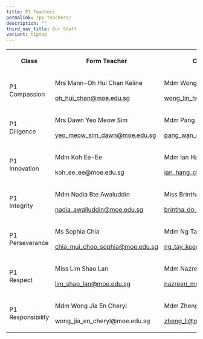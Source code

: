 ```yaml
---
title: P1 Teachers
permalink: /p1-teachers/
description: ""
third_nav_title: Our Staff
variant: tiptap
---
```

<table><tbody><tr><th rowspan="1" colspan="1"><p><strong>Class</strong></p></th><th rowspan="1" colspan="1"><p><strong>Form Teacher</strong></p></th><th rowspan="1" colspan="1"><p><strong>Co-Form Teacher</strong></p></th></tr><tr><td rowspan="1" colspan="1"><p>P1 <br>Compassion</p></td><td rowspan="1" colspan="1"><p>Mrs Mann-Oh Hui Chan Keline<br><br><a href="mailto:oh_hui_chan@moe.edu.sg" rel="noopener noreferrer nofollow" target="_blank">oh_hui_chan@moe.edu.sg</a></p></td><td rowspan="1" colspan="1"><p>Mdm Wong Lin Hui<br><br><a href="mailto:wong_lin_hui@moe.edu.sg" rel="noopener noreferrer nofollow" target="_blank">wong_lin_hui@moe.edu.sg</a></p></td></tr><tr><td rowspan="1" colspan="1"><p>P1 <br>Diligence</p></td><td rowspan="1" colspan="1"><p>Mrs Dawn Yeo Meow Sim<br><br><a href="mailto:yeo_meow_sim_dawn@moe.edu.sg" rel="noopener noreferrer nofollow" target="_blank">yeo_meow_sim_dawn@moe.edu.sg</a><br></p></td><td rowspan="1" colspan="1"><p>Mdm Pang Wan Ching<br><br><a href="mailto:pang_wan_ching@moe.edu.sg" rel="noopener noreferrer nofollow" target="_blank">pang_wan_ching@moe.edu.sg</a> <br></p></td></tr><tr><td rowspan="1" colspan="1"><p>P1 <br>Innovation</p></td><td rowspan="1" colspan="1"><p>Mdm Koh Ee-Ee<br><br><a rel="noopener noreferrer nofollow" target="_blank">koh_ee_ee@moe.edu.sg</a></p></td><td rowspan="1" colspan="1"><p>Mdm Ian Hang Cheng<br><br><a href="mailto:ian_hang_cheng@moe.edu.sg" rel="noopener noreferrer nofollow" target="_blank">ian_hang_cheng@moe.edu.sg</a></p></td></tr><tr><td rowspan="1" colspan="1"><p>P1 <br>Integrity</p></td><td rowspan="1" colspan="1"><p>Mdm Nadia Bte Awaluddin<br><br><a href="mailto:nadia_awalluddin@moe.edu.sg" rel="noopener noreferrer nofollow" target="_blank">nadia_awalluddin@moe.edu.sg</a></p></td><td rowspan="1" colspan="1"><p>Miss Brintha<br><br><a href="mailto:brintha_do_sivabalan@moe.edu.sg" rel="noopener noreferrer nofollow" target="_blank">brintha_do_sivabalan@moe.edu.sg</a></p></td></tr><tr><td rowspan="1" colspan="1"><p>P1 <br>Perseverance</p></td><td rowspan="1" colspan="1"><p>Ms Sophia Chia<br><br><a href="mailto:chia_mui_choo_sophia@moe.edu.sg" rel="noopener noreferrer nofollow" target="_blank">chia_mui_choo_sophia@moe.edu.sg</a></p></td><td rowspan="1" colspan="1"><p>Mdm Ng Tay Kee<br><br><a href="mailto:ng_tay_kee@moe.edu.sg" rel="noopener noreferrer nofollow" target="_blank">ng_tay_kee@moe.edu.sg</a></p></td></tr><tr><td rowspan="1" colspan="1"><p>P1 <br>Respect</p></td><td rowspan="1" colspan="1"><p>Miss Lim Shao Lan<br><br><a href="mailto:lim_shao_lan@moe.edu.sg" rel="noopener noreferrer nofollow" target="_blank">lim_shao_lan@moe.edu.sg</a></p></td><td rowspan="1" colspan="1"><p>Mdm Nazreen Bte Mohd Noor<br><br><a href="mailto:nazreen_mohamed_noor@moe.edu.sg" rel="noopener noreferrer nofollow" target="_blank">nazreen_mohamed_noor@moe.edu.sg</a></p></td></tr><tr><td rowspan="1" colspan="1"><p>P1 Responsibility</p></td><td rowspan="1" colspan="1"><p>Mdm Wong Jia En Cheryl<br><br><a rel="noopener noreferrer nofollow" target="_blank">wong_jia_en_cheryl@moe.edu.sg</a><br></p></td><td rowspan="1" colspan="1"><p>Mdm Zheng Li<br><br><a href="mailto:zheng_li@moe.edu.sg" rel="noopener noreferrer nofollow" target="_blank">zheng_li@moe.edu.sg</a></p></td></tr></tbody></table><p></p>